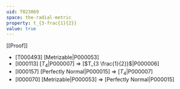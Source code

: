 ```yaml
---
uid: T023069
space: the-radial-metric
property: t_{3-frac{1}{2}}
value: true
---
```

[[Proof]]

* [T000493] [Metrizable|P000053]
* [I000113] [$T_4$|P000007] => [$T_{3 \frac{1}{2}}$|P000006]
* [I000157] [Perfectly Normal|P000015] => [$T_4$|P000007]
* [I000070] [Metrizable|P000053] => [Perfectly Normal|P000015]

